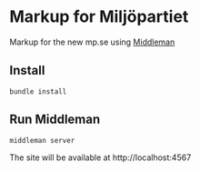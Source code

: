Markup for Miljöpartiet
==

Markup for the new mp.se using [Middleman](http://middlemanapp.com/)

## Install

    bundle install

## Run Middleman

    middleman server

The site will be available at http://localhost:4567